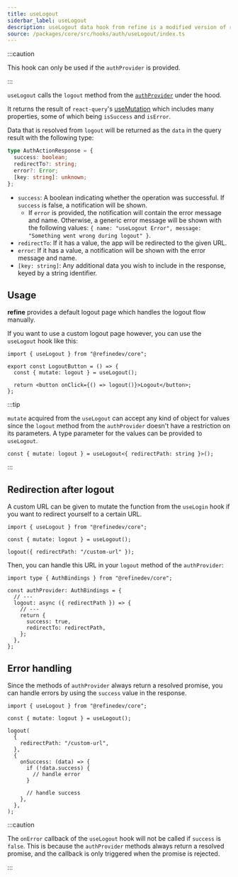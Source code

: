```yaml
---
title: useLogout
siderbar_label: useLogout
description: useLogout data hook from refine is a modified version of react-query's useMutation for unauthentication.
source: /packages/core/src/hooks/auth/useLogout/index.ts
---
```


:::caution

This hook can only be used if the `authProvider` is provided.

:::

`useLogout` calls the `logout` method from the [`authProvider`](/docs/api-reference/core/providers/auth-provider.md) under the hood.

It returns the result of `react-query`'s [useMutation](https://react-query.tanstack.com/reference/useMutation) which includes many properties, some of which being `isSuccess` and `isError`.

Data that is resolved from `logout` will be returned as the `data` in the query result with the following type:

```ts
type AuthActionResponse = {
  success: boolean;
  redirectTo?: string;
  error?: Error;
  [key: string]: unknown;
};
```

- `success`: A boolean indicating whether the operation was successful. If `success` is false, a notification will be shown.
  - If `error` is provided, the notification will contain the error message and name. Otherwise, a generic error message will be shown with the following values: `{ name: "useLogout Error", message: "Something went wrong during logout" }`.
- `redirectTo`: If it has a value, the app will be redirected to the given URL.
- `error`: If it has a value, a notification will be shown with the error message and name.
- `[key: string]`: Any additional data you wish to include in the response, keyed by a string identifier.

## Usage

**refine** provides a default logout page which handles the logout flow manually.

If you want to use a custom logout page however, you can use the `useLogout` hook like this:

```tsx title="components/customLogoutButton"
import { useLogout } from "@refinedev/core";

export const LogoutButton = () => {
  const { mutate: logout } = useLogout();

  return <button onClick={() => logout()}>Logout</button>;
};
```

:::tip

`mutate` acquired from the `useLogout` can accept any kind of object for values since the `logout` method from the `authProvider` doesn't have a restriction on its parameters.
A type parameter for the values can be provided to `useLogout`.

```tsx
const { mutate: logout } = useLogout<{ redirectPath: string }>();
```

:::

## Redirection after logout

A custom URL can be given to mutate the function from the `useLogin` hook if you want to redirect yourself to a certain URL.

```tsx
import { useLogout } from "@refinedev/core";

const { mutate: logout } = useLogout();

logout({ redirectPath: "/custom-url" });
```

Then, you can handle this URL in your `logout` method of the `authProvider`:

```tsx
import type { AuthBindings } from "@refinedev/core";

const authProvider: AuthBindings = {
  // ---
  logout: async ({ redirectPath }) => {
    // ---
    return {
      success: true,
      redirectTo: redirectPath,
    };
  },
};
```

## Error handling

Since the methods of `authProvider` always return a resolved promise, you can handle errors by using the `success` value in the response.

```tsx
import { useLogout } from "@refinedev/core";

const { mutate: logout } = useLogout();

logout(
  {
    redirectPath: "/custom-url",
  },
  {
    onSuccess: (data) => {
      if (!data.success) {
        // handle error
      }

      // handle success
    },
  },
);
```

:::caution

The `onError` callback of the `useLogout` hook will not be called if `success` is `false`. This is because the `authProvider` methods always return a resolved promise, and the callback is only triggered when the promise is rejected.

:::
